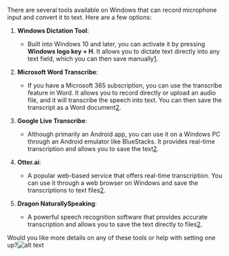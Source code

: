 There are several tools available on Windows that can record microphone input and convert it to text. Here are a few options:

1. **Windows Dictation Tool**:
   - Built into Windows 10 and later, you can activate it by pressing **Windows logo key + H**. It allows you to dictate text directly into any text field, which you can then save manually[1](https://gotranscript.com/public/step-by-step-guide-to-converting-audio-to-text-using-windows-10-tools).

2. **Microsoft Word Transcribe**:
   - If you have a Microsoft 365 subscription, you can use the transcribe feature in Word. It allows you to record directly or upload an audio file, and it will transcribe the speech into text. You can then save the transcript as a Word document[2](https://support.microsoft.com/en-us/office/transcribe-your-recordings-7fc2efec-245e-45f0-b053-2a97531ecf57).

3. **Google Live Transcribe**:
   - Although primarily an Android app, you can use it on a Windows PC through an Android emulator like BlueStacks. It provides real-time transcription and allows you to save the text[2](https://support.microsoft.com/en-us/office/transcribe-your-recordings-7fc2efec-245e-45f0-b053-2a97531ecf57).

4. **Otter.ai**:
   - A popular web-based service that offers real-time transcription. You can use it through a web browser on Windows and save the transcriptions to text files[2](https://support.microsoft.com/en-us/office/transcribe-your-recordings-7fc2efec-245e-45f0-b053-2a97531ecf57).

5. **Dragon NaturallySpeaking**:
   - A powerful speech recognition software that provides accurate transcription and allows you to save the text directly to files[2](https://support.microsoft.com/en-us/office/transcribe-your-recordings-7fc2efec-245e-45f0-b053-2a97531ecf57).

Would you like more details on any of these tools or help with setting one up?![alt text](image.png)